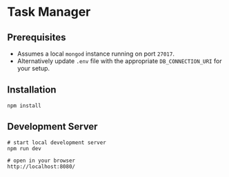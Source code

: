 # Task Manager

## Prerequisites
- Assumes a local ```mongod``` instance running on port ```27017```.
- Alternatively update ```.env``` file with the appropriate ```DB_CONNECTION_URI``` for your setup.

## Installation

```
npm install
```

## Development Server
```
# start local development server
npm run dev

# open in your browser
http://localhost:8080/
```